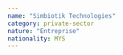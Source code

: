 ```yaml
---
name: "Simbiotik Technologies"
category: private-sector
nature: "Entreprise"
nationality: MYS
---
```

    